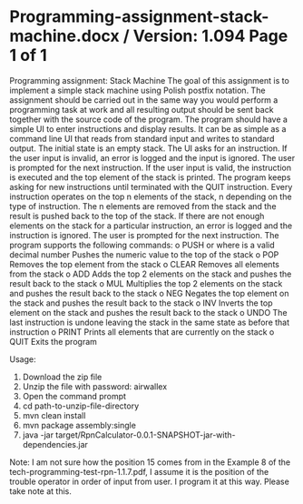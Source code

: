 # Programming-assignment-stack-machine.docx / Version: 1.094 Page 1 of 1
Programming assignment: Stack Machine
The goal of this assignment is to implement a simple stack machine using Polish postfix notation. The
assignment should be carried out in the same way you would perform a programming task at work and all
resulting output should be sent back together with the source code of the program.
 The program should have a simple UI to enter instructions and display results. It can be as simple as a
command line UI that reads from standard input and writes to standard output.
 The initial state is an empty stack. The UI asks for an instruction.
 If the user input is invalid, an error is logged and the input is ignored. The user is prompted for the
next instruction.
 If the user input is valid, the instruction is executed and the top element of the stack is printed.
 The program keeps asking for new instructions until terminated with the QUIT instruction.
 Every instruction operates on the top n elements of the stack, n depending on the type of instruction.
The n elements are removed from the stack and the result is pushed back to the top of the stack.
 If there are not enough elements on the stack for a particular instruction, an error is logged and the
instruction is ignored. The user is prompted for the next instruction.
 The program supports the following commands:
o PUSH <xyz> or <xyz>
where <xyz> is a valid decimal number
Pushes the numeric value <xyz> to the top of the stack
o POP
Removes the top element from the stack
o CLEAR
Removes all elements from the stack
o ADD
Adds the top 2 elements on the stack and pushes the result back to the stack
o MUL
Multiplies the top 2 elements on the stack and pushes the result back to the stack
o NEG
Negates the top element on the stack and pushes the result back to the stack
o INV
Inverts the top element on the stack and pushes the result back to the stack
o UNDO
The last instruction is undone leaving the stack in the same state as before that instruction
o PRINT
Prints all elements that are currently on the stack
o QUIT
Exits the program


Usage:
1. Download the zip file
2. Unzip the file with password: airwallex
3. Open the command prompt 
4. cd path-to-unzip-file-directory
5. mvn clean install
6. mvn package assembly:single
7. java -jar target/RpnCalculator-0.0.1-SNAPSHOT-jar-with-dependencies.jar

Note: I am not sure how the position 15 comes from in the Example 8 of the tech-programming-test-rpn-1.1.7.pdf, I assume it is the position of the trouble operator in order of input from user. I program it at this way. Please take note at this.
